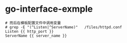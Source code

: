 # go-interface-exmple
```
# 而后在模板配置文件中调用变量
# grep -E "(^Listen|^ServerName)"   /files/httpd.conf
Listen {{ http_port }}
ServerName {{ server_name }}
```
